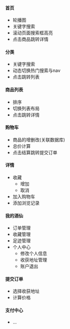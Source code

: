#### 首页 ####
- 轮播图
- 关键字搜索
- 滚动页面搜索框高亮
- 点击商品跳转详情
#### 分类 ####
- 关键字搜索
- 动态切换热门搜索与nav
- 点击跳转列表
#### 商品列表 ####
- 排序
- 切换列表布局
- 点击跳转详情

#### 购物车 ####
- 商品的增删改(关联数据库)
- 总价计算
- 点击结算跳转提交订单

#### 详情 ####
- 收藏
	- 增加
	- 取消
- 加入购物车
- 添加浏览记录

#### 我的酒仙 ####
- 订单管理
- 收藏管理
- 足迹管理
- 个人中心
	- 修改个人信息
	- 收获地址管理
	- 账户退出

#### 提交订单 ####
- 选择收获地址
- 计算价格

#### 支付中心 ####
- ...